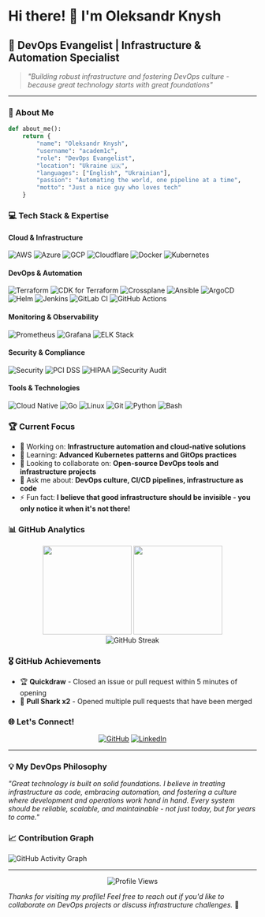 # Hi there! 👋 I'm Oleksandr Knysh

## 🚀 DevOps Evangelist | Infrastructure & Automation Specialist

> *"Building robust infrastructure and fostering DevOps culture - because great technology starts with great foundations"*

---

### 🎯 About Me

```python
def about_me():
    return {
        "name": "Oleksandr Knysh",
        "username": "academ1c",
        "role": "DevOps Evangelist",
        "location": "Ukraine 🇺🇦",
        "languages": ["English", "Ukrainian"],
        "passion": "Automating the world, one pipeline at a time",
        "motto": "Just a nice guy who loves tech"
    }
```

### 💻 Tech Stack & Expertise

#### **Cloud & Infrastructure**
![AWS](https://img.shields.io/badge/-AWS-232F3E?style=flat&logo=amazon-aws&logoColor=white)
![Azure](https://img.shields.io/badge/-Azure-0078D4?style=flat&logo=microsoft-azure&logoColor=white)
![GCP](https://img.shields.io/badge/-Google_Cloud-4285F4?style=flat&logo=google-cloud&logoColor=white)
![Cloudflare](https://img.shields.io/badge/-Cloudflare-F38020?style=flat&logo=cloudflare&logoColor=white)
![Docker](https://img.shields.io/badge/-Docker-2496ED?style=flat&logo=docker&logoColor=white)
![Kubernetes](https://img.shields.io/badge/-Kubernetes-326CE5?style=flat&logo=kubernetes&logoColor=white)

#### **DevOps & Automation**
![Terraform](https://img.shields.io/badge/-Terraform-623CE4?style=flat&logo=terraform&logoColor=white)
![CDK for Terraform](https://img.shields.io/badge/-CDKTF-623CE4?style=flat&logo=terraform&logoColor=white)
![Crossplane](https://img.shields.io/badge/-Crossplane-00ADD8?style=flat&logo=crossplane&logoColor=white)
![Ansible](https://img.shields.io/badge/-Ansible-EE0000?style=flat&logo=ansible&logoColor=white)
![ArgoCD](https://img.shields.io/badge/-ArgoCD-EF7B4D?style=flat&logo=argo&logoColor=white)
![Helm](https://img.shields.io/badge/-Helm-0F1689?style=flat&logo=helm&logoColor=white)
![Jenkins](https://img.shields.io/badge/-Jenkins-D24939?style=flat&logo=jenkins&logoColor=white)
![GitLab CI](https://img.shields.io/badge/-GitLab_CI-FC6D26?style=flat&logo=gitlab&logoColor=white)
![GitHub Actions](https://img.shields.io/badge/-GitHub_Actions-2088FF?style=flat&logo=github-actions&logoColor=white)

#### **Monitoring & Observability**
![Prometheus](https://img.shields.io/badge/-Prometheus-E6522C?style=flat&logo=prometheus&logoColor=white)
![Grafana](https://img.shields.io/badge/-Grafana-F46800?style=flat&logo=grafana&logoColor=white)
![ELK Stack](https://img.shields.io/badge/-ELK_Stack-005571?style=flat&logo=elastic&logoColor=white)

#### **Security & Compliance**
![Security](https://img.shields.io/badge/-Security-FF6B6B?style=flat&logo=shield&logoColor=white)
![PCI DSS](https://img.shields.io/badge/-PCI_DSS-4CAF50?style=flat&logo=security&logoColor=white)
![HIPAA](https://img.shields.io/badge/-HIPAA-2196F3?style=flat&logo=health&logoColor=white)
![Security Audit](https://img.shields.io/badge/-Security_Audit-9C27B0?style=flat&logo=verified&logoColor=white)

#### **Tools & Technologies**
![Cloud Native](https://img.shields.io/badge/-Cloud_Native-326CE5?style=flat&logo=cloud&logoColor=white)
![Go](https://img.shields.io/badge/-Go-00ADD8?style=flat&logo=go&logoColor=white)
![Linux](https://img.shields.io/badge/-Linux-FCC624?style=flat&logo=linux&logoColor=black)
![Git](https://img.shields.io/badge/-Git-F05032?style=flat&logo=git&logoColor=white)
![Python](https://img.shields.io/badge/-Python-3776AB?style=flat&logo=python&logoColor=white)
![Bash](https://img.shields.io/badge/-Bash-4EAA25?style=flat&logo=gnu-bash&logoColor=white)

### 🏆 Current Focus

- 🔭 Working on: **Infrastructure automation and cloud-native solutions**
- 🌱 Learning: **Advanced Kubernetes patterns and GitOps practices**
- 👯 Looking to collaborate on: **Open-source DevOps tools and infrastructure projects**
- 💬 Ask me about: **DevOps culture, CI/CD pipelines, infrastructure as code**
- ⚡ Fun fact: **I believe that good infrastructure should be invisible - you only notice it when it's not there!**

### 📊 GitHub Analytics

<div align="center">
  <img height="180em" src="https://github-readme-stats.vercel.app/api?username=academ1c&show_icons=true&theme=dark&include_all_commits=true&count_private=true"/>
  <img height="180em" src="https://github-readme-stats.vercel.app/api/top-langs/?username=academ1c&layout=compact&langs_count=7&theme=dark"/>
</div>

<div align="center">
  <img src="https://github-readme-streak-stats.herokuapp.com/?user=academ1c&theme=dark" alt="GitHub Streak"/>
</div>

### 🎖️ GitHub Achievements

- 🏆 **Quickdraw** - Closed an issue or pull request within 5 minutes of opening
- 🦈 **Pull Shark x2** - Opened multiple pull requests that have been merged

### 🌐 Let's Connect!

<div align="center">
  
[![GitHub](https://img.shields.io/badge/-GitHub-181717?style=for-the-badge&logo=github&logoColor=white)](https://github.com/academ1c)
[![LinkedIn](https://img.shields.io/badge/-LinkedIn-0077B5?style=for-the-badge&logo=linkedin&logoColor=white)](https://www.linkedin.com/in/oleksandr-knysh-34bb0180/)

</div>

---

### 💡 My DevOps Philosophy

*"Great technology is built on solid foundations. I believe in treating infrastructure as code, embracing automation, and fostering a culture where development and operations work hand in hand. Every system should be reliable, scalable, and maintainable - not just today, but for years to come."*

### 📈 Contribution Graph

![GitHub Activity Graph](https://github-readme-activity-graph.vercel.app/graph?username=academ1c&theme=react-dark&hide_border=true)

---

<div align="center">
  <img src="https://komarev.com/ghpvc/?username=academ1c&color=blue&style=flat-square&label=Profile+Views" alt="Profile Views"/>
</div>

*Thanks for visiting my profile! Feel free to reach out if you'd like to collaborate on DevOps projects or discuss infrastructure challenges.* 🚀